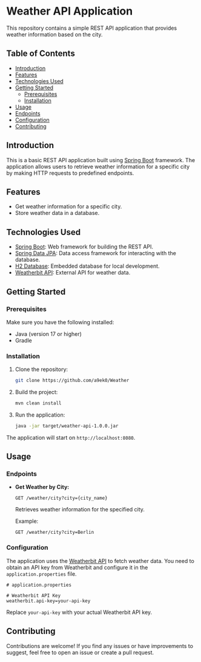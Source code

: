 # Weather API Application

This repository contains a simple REST API application that provides weather information based on the city.

## Table of Contents

- [Introduction](#introduction)
- [Features](#features)
- [Technologies Used](#technologies-used)
- [Getting Started](#getting-started)
    - [Prerequisites](#prerequisites)
    - [Installation](#installation)
- [Usage](#usage)
- [Endpoints](#endpoints)
- [Configuration](#configuration)
- [Contributing](#contributing)

## Introduction

This is a basic REST API application built using [Spring Boot](https://spring.io/projects/spring-boot) framework. The
application allows users to retrieve weather information for a specific city by making HTTP requests to predefined
endpoints.

## Features

- Get weather information for a specific city.
- Store weather data in a database.

## Technologies Used

- [Spring Boot](https://spring.io/projects/spring-boot): Web framework for building the REST API.
- [Spring Data JPA](https://spring.io/projects/spring-data-jpa): Data access framework for interacting with the
  database.
- [H2 Database](https://www.h2database.com/): Embedded database for local development.
- [Weatherbit API](https://www.weatherbit.io/): External API for weather data.

## Getting Started

### Prerequisites

Make sure you have the following installed:

- Java (version 17 or higher)
- Gradle

### Installation

1. Clone the repository:

    ```bash
    git clone https://github.com/a9ek0/Weather
    ```

2. Build the project:

    ```bash
    mvn clean install
    ```

3. Run the application:

    ```bash
    java -jar target/weather-api-1.0.0.jar
    ```

The application will start on `http://localhost:8080`.

## Usage

### Endpoints

- **Get Weather by City:**

  ```http
  GET /weather/city?city={city_name}
  ```

  Retrieves weather information for the specified city.

  Example:
  ```http
  GET /weather/city?city=Berlin
  ```

### Configuration

The application uses the [Weatherbit API](https://www.weatherbit.io/) to fetch weather data. You need to obtain an API
key from Weatherbit and configure it in the `application.properties` file.

```properties
# application.properties

# Weatherbit API Key
weatherbit.api-key=your-api-key
```

Replace `your-api-key` with your actual Weatherbit API key.

## Contributing

Contributions are welcome! If you find any issues or have improvements to suggest, feel free to open an issue or create
a pull request.
